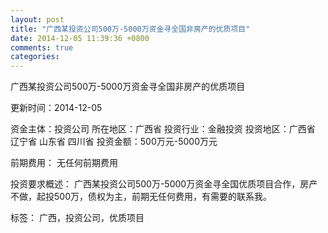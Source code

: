 ```yaml
---
layout: post
title: "广西某投资公司500万-5000万资金寻全国非房产的优质项目"
date: 2014-12-05 11:39:36 +0800
comments: true
categories: 
---
```

广西某投资公司500万-5000万资金寻全国非房产的优质项目



更新时间：2014-12-05

资金主体：投资公司
所在地区：广西省
投资行业：金融投资
投资地区：广西省 辽宁省 山东省 四川省
投资金额：500万元-5000万元

前期费用：
无任何前期费用

投资要求概述：
广西某投资公司500万-5000万资金寻全国优质项目合作，房产不做，起投500万，债权为主，前期无任何费用，有需要的联系我。

标签：
广西，投资公司，优质项目

